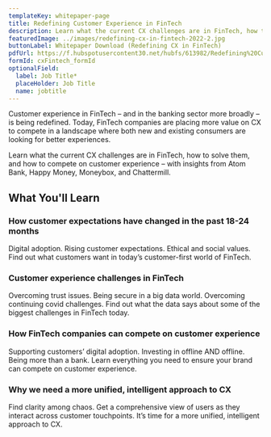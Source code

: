 ```yaml
---
templateKey: whitepaper-page
title: Redefining Customer Experience in FinTech
description: Learn what the current CX challenges are in FinTech, how to solve them, and how to compete on customer experience – with insights from Atom Bank, Happy Money, Moneybox, and Chattermill.
featuredImage: ../images/redefining-cx-in-fintech-2022-2.jpg
buttonLabel: Whitepaper Download (Redefining CX in FinTech)
pdfUrl: https://f.hubspotusercontent30.net/hubfs/613982/Redefining%20Customer%20Experience%20in%20Fintech.pdf
formId: cxFintech_formId
optionalField:
  label: Job Title*
  placeHolder: Job Title
  name: jobtitle
---
```


Customer experience in FinTech – and in the banking sector more broadly – is being redefined. Today, FinTech companies are placing more value on CX to compete in a landscape where both new and existing consumers are looking for better experiences.

Learn what the current CX challenges are in FinTech, how to solve them, and how to compete on customer experience – with insights from Atom Bank, Happy Money, Moneybox, and Chattermill.

## What You'll Learn

### How customer expectations have changed in the past 18-24 months

Digital adoption. Rising customer expectations. Ethical and social values. Find out what customers want in today’s customer-first world of FinTech.

### Customer experience challenges in FinTech

Overcoming trust issues. Being secure in a big data world. Overcoming continuing covid challenges. Find out what the data says about some of the biggest challenges in FinTech today.

### How FinTech companies can compete on customer experience

Supporting customers’ digital adoption. Investing in offline AND offline. Being more than a bank. Learn everything you need to ensure your brand can compete on customer experience.

### Why we need a more unified, intelligent approach to CX

Find clarity among chaos. Get a comprehensive view of users as they interact across customer touchpoints. It’s time for a more unified, intelligent approach to CX.
